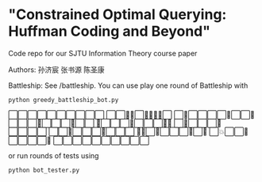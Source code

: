 # "Constrained Optimal Querying: Huffman Coding and Beyond"

Code repo for our SJTU Information Theory course paper

Authors: 孙济宸 张书源 陈圣康

Battleship: See /battleship. You can use play one round of Battleship with 
```
python greedy_battleship_bot.py
```
⬜⬜⬜⬜⬜⬜⬜⬜⬜⬜
⬜⬜🌊💥⬜💥💥🌊🌊⬜
⬜🌊⬜⬜⬜⬜🌊⬜⬜🌊
⬜⬜⬜🌊⬜⬜⬜🌊⬜⬜
🌊⬜⬜⬜🌊⬜⬜⬜🌊💥
⬜🌊⬜⬜⬜🌊⬜⬜⬜⬜
⬜⬜🌊⬜⬜⬜🌊⬜⬜⬜
🌊💥⬜🌊⬜⬜⬜🌊⬜💥
⬜💥⬜⬜🌊⬜⬜⬜⬜🌊
⬜⬜⬜⬜⬜⬜⬜⬜⬜⬜

or run rounds of tests using 
```
python bot_tester.py
```
